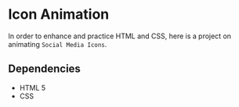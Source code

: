 # Icon Animation

In order to enhance and practice HTML and CSS, here is a project on animating `Social Media Icons`.

## Dependencies

- HTML 5
- CSS

